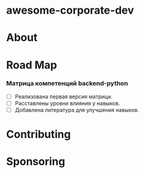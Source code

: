 # awesome-corporate-dev

# About

# Road Map
### Матрица компетенций backend-python
- [ ] Реализована первая версия матрици.
- [ ] Расставлены уровни влияния у навыков.
- [ ] Добавлена литература для улучшения навыков.

# Contributing

# Sponsoring